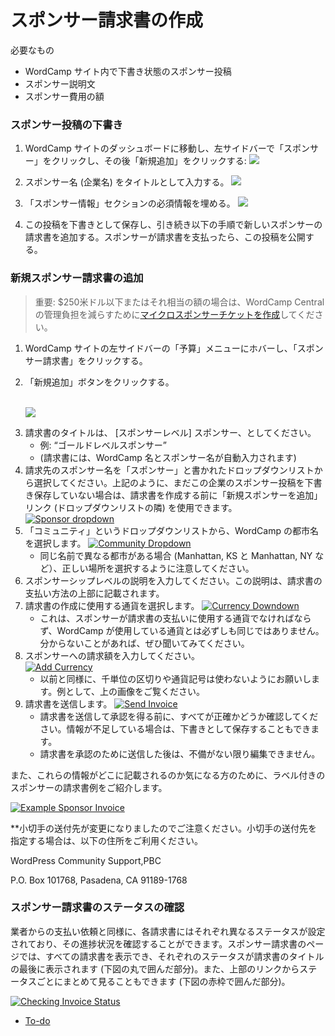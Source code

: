 <!--
# Creating Sponsor Invoices
-->
# スポンサー請求書の作成

<!--
What You’ll Need
-->
必要なもの

<!--
*   Sponsor post set as draft on your WordCamp site
*   Description of the sponsorship
*   Amount of sponsorship
-->
* WordCamp サイト内で下書き状態のスポンサー投稿
* スポンサー説明文
* スポンサー費用の額

<!--
### Draft Sponsor Post
-->
### スポンサー投稿の下書き

<!--
1.  Go to your WordCamp’s dashboard and find “Sponsors” in the left sidebar, then click “Add New”:  
-->
1. WordCamp サイトのダッシュボードに移動し、左サイドバーで「スポンサー」をクリックし、その後「新規追加」をクリックする:
    [![](https://make.wordpress.org/community/files/2016/02/add-sponsor-300x137.png)](https://make.wordpress.org/community/files/2016/02/add-sponsor.png)
<!--
2.  Add the Sponsor’s name (i.e., Company Name) as the Title.
-->
2. スポンサー名 (企業名) をタイトルとして入力する。
    [![](https://make.wordpress.org/community/files/2016/02/sponsor-name-300x90.png)](https://make.wordpress.org/community/files/2016/02/sponsor-name.png)
<!--
3.  Fill out all the required information in the “Sponsor Info” section.
-->
3. 「スポンサー情報」セクションの必須情報を埋める。
    [![](https://make.wordpress.org/community/files/2016/02/sponsor-info-289x300.png)](https://make.wordpress.org/community/files/2016/02/sponsor-info.png)
<!--
4.  Save this post as a Draft then continue to add a new sponsor invoice as detailed below. Note that once the sponsor has paid the invoice, you will set this post to Published. 🙂
-->
4.  この投稿を下書きとして保存し、引き続き以下の手順で新しいスポンサーの請求書を追加する。スポンサーが請求書を支払ったら、この投稿を公開する。

<!--
### Add New Sponsor Invoice
-->
### 新規スポンサー請求書の追加

<!--
> Important! For amounts under $250 USD or equivalent, please [create a microsponsor ticket](https://make.wordpress.org/community/handbook/wordcamp-organizer/first-steps/web-presence/using-camptix-event-ticketing-plugin/#creating-tickets) instead, to reduce our administrative burden. Thanks!
-->
> 重要: $250米ドル以下またはそれ相当の額の場合は、WordCamp Central の管理負担を減らすために[マイクロスポンサーチケットを作成](https://make.wordpress.org/community/handbook/wordcamp-organizer/first-steps/web-presence/using-camptix-event-ticketing-plugin/#creating-tickets)してください。

<!--
1.  Locate the Budget menu on the left side of your WordCamp site, then select Sponsor Invoices.
2.  Click “Add New” button:  
-->
1. WordCamp サイトの左サイドバーの「予算」メニューにホバーし、「スポンサー請求書」をクリックする。
2. 「新規追加」ボタンをクリックする。

    [  
    ](https://make.wordpress.org/community/files/2016/02/3Sponsor-Invoices-%E2%80%B9-WordCamp-Testing-2014-%E2%80%94-WordPress.png)[![](https://make.wordpress.org/community/files/2016/02/Screen-Shot-2017-06-15-at-13.07.41-300x97.png)](https://make.wordpress.org/community/files/2016/02/Screen-Shot-2017-06-15-at-13.07.41.png)
<!--
3.  Enter the title of your Invoice as \[Sponsor Level\] Sponsorship
    *   Example “Gold Level Sponsorship”
    *   (The name of your WordCamp and the sponsor will auto-populate on the invoice.)
4.  Select the name of the sponsor you’re invoicing in the dropdown list labeled “Sponsor”. If you have not yet saved to draft a Sponsor post for this company as detailed above, you can use the “Add New Sponsor” link (next to the drop-down list) before creating the invoice.[![Sponsor dropdown](https://make.wordpress.org/community/files/2016/02/Sponsor-dropdown-300x213.png)](https://make.wordpress.org/community/files/2016/02/Sponsor-dropdown.png)
5.  Select the name of your WordCamp’s city in the dropdown list labeled “Community”  
    [![Community Dropdown](https://make.wordpress.org/community/files/2016/02/5Untitled-300x293.png)](https://make.wordpress.org/community/files/2016/02/5Untitled.png)
    *   Take care to select the correct location if you share a name with a different city (Manhattan, KS vs Manhattan, NY; Lancaster, PA vs Lancaster, UK; etc).
6.  Enter the description of the Sponsorship level — this will appear on your invoice above the payment instructions.
7.  Select currency that the invoice should be created in.  
    [![Currency Downdown](https://make.wordpress.org/community/files/2016/02/6Untitled-300x239.png)](https://make.wordpress.org/community/files/2016/02/6Untitled.png)
    *   This should be the currency the sponsor will be using to pay the invoice and won’t necessarily be the same as the currency your WordCamp is using. If you aren’t sure, definitely ask!
8.  Enter amount we should invoice to the sponsor.  
    [![Add Currency](https://make.wordpress.org/community/files/2016/02/7Add-Currency-300x119.png)](https://make.wordpress.org/community/files/2016/02/7Add-Currency.png)
    *   Just like before, we ask for no thousands separators or currency symbols. See the image above for an example.
9.  Send Invoice  
    [![Send Invoice](https://make.wordpress.org/community/files/2016/02/8Edit-Invoice-%E2%80%B9-WordCamp-Testing-2014-%E2%80%94-WordPress.png)](https://make.wordpress.org/community/files/2016/02/8Edit-Invoice-%E2%80%B9-WordCamp-Testing-2014-%E2%80%94-WordPress.png)
    *   Make sure everything is correct before you send the invoice for approval. You can also save it as a draft if you are missing information.
    *   Once you’ve sent the invoice for approval, it cannot be edited unless it’s marked incomplete.
-->
3. 請求書のタイトルは、 \[スポンサーレベル\] スポンサー、としてください。
    *   例: “ゴールドレベルスポンサー”
    *   (請求書には、WordCamp 名とスポンサー名が自動入力されます)
4.  請求先のスポンサー名を「スポンサー」と書かれたドロップダウンリストから選択してください。上記のように、まだこの企業のスポンサー投稿を下書き保存していない場合は、請求書を作成する前に「新規スポンサーを追加」リンク (ドロップダウンリストの隣) を使用できます。[![Sponsor dropdown](https://make.wordpress.org/community/files/2016/02/Sponsor-dropdown-300x213.png)](https://make.wordpress.org/community/files/2016/02/Sponsor-dropdown.png)
5.  「コミュニティ」というドロップダウンリストから、WordCamp の都市名を選択します。 
    [![Community Dropdown](https://make.wordpress.org/community/files/2016/02/5Untitled-300x293.png)](https://make.wordpress.org/community/files/2016/02/5Untitled.png)
    *   同じ名前で異なる都市がある場合 (Manhattan, KS と Manhattan, NY など）、正しい場所を選択するように注意してください。
6.  スポンサーシップレベルの説明を入力してください。この説明は、請求書の支払い方法の上部に記載されます。
7.  請求書の作成に使用する通貨を選択します。 
    [![Currency Downdown](https://make.wordpress.org/community/files/2016/02/6Untitled-300x239.png)](https://make.wordpress.org/community/files/2016/02/6Untitled.png)
    *   これは、スポンサーが請求書の支払いに使用する通貨でなければならず、WordCamp が使用している通貨とは必ずしも同じではありません。分からないことがあれば、ぜひ聞いてみてください。
8.  スポンサーへの請求額を入力してください。  
    [![Add Currency](https://make.wordpress.org/community/files/2016/02/7Add-Currency-300x119.png)](https://make.wordpress.org/community/files/2016/02/7Add-Currency.png)
    *   以前と同様に、千単位の区切りや通貨記号は使わないようにお願いします。例として、上の画像をご覧ください。
9.  請求書を送信します。
    [![Send Invoice](https://make.wordpress.org/community/files/2016/02/8Edit-Invoice-%E2%80%B9-WordCamp-Testing-2014-%E2%80%94-WordPress.png)](https://make.wordpress.org/community/files/2016/02/8Edit-Invoice-%E2%80%B9-WordCamp-Testing-2014-%E2%80%94-WordPress.png)
    * 請求書を送信して承認を得る前に、すべてが正確かどうか確認してください。情報が不足している場合は、下書きとして保存することもできます。
    * 請求書を承認のために送信した後は、不備がない限り編集できません。

<!--
And in case you’re wondering where all these pieces of information go, we’ve included an Example Sponsor invoice complete with labels. 🙂
-->
また、これらの情報がどこに記載されるのか気になる方のために、ラベル付きのスポンサーの請求書例をご紹介します。

[![Example Sponsor Invoice](https://make.wordpress.org/community/files/2016/02/Example-Sponsor-Invoice.png)](https://make.wordpress.org/community/files/2016/02/Example-Sponsor-Invoice.png)

<!--
**Please note the address where checks should be sent has been changed.  Please use the below address if specifying where checks should be sent.**
-->
**小切手の送付先が変更になりましたのでご注意ください。小切手の送付先を指定する場合は、以下の住所をご利用ください。


WordPress Community Support,PBC

P.O. Box 101768, Pasadena, CA 91189-1768

<!--
### Checking Sponsor Invoice Status

Just like with the vendor payment requests, each invoice will have a different status that will help you track its progress. From the Sponsor Invoice page, you’ll be able to see all the invoices together with their individual statuses shown at the end of the invoice title (circled on the image below). You can also see invoices grouped by status using the links at the top (shown in a red box on the image below).
-->
### スポンサー請求書のステータスの確認

業者からの支払い依頼と同様に、各請求書にはそれぞれ異なるステータスが設定されており、その進捗状況を確認することができます。スポンサー請求書のページでは、すべての請求書を表示でき、それぞれのステータスが請求書のタイトルの最後に表示されます (下図の丸で囲んだ部分)。また、上部のリンクからステータスごとにまとめて見ることもできます (下図の赤枠で囲んだ部分)。

[![Checking Invoice Status](https://make.wordpress.org/community/files/2016/02/9Sponsor-Invoices-%E2%80%B9-WordCamp-Testing-2014-%E2%80%94-WordPress-300x126.png)](https://make.wordpress.org/community/files/2016/02/9Sponsor-Invoices-%E2%80%B9-WordCamp-Testing-2014-%E2%80%94-WordPress.png)

*   [To-do](# "To-do")
